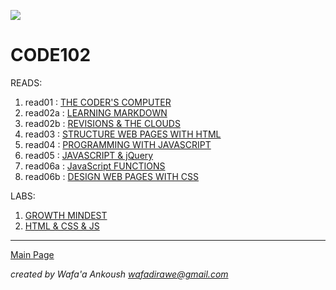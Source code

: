 ![](https://i.pinimg.com/564x/9e/1c/dd/9e1cddd36cf4c13f0888b8dcb621ca31.jpg)

# CODE102
READS:
1. read01 : [THE CODER'S COMPUTER](class01/read01.md)
2. read02a : [LEARNING MARKDOWN](class02/class02a/README.md)
3. read02b : [REVISIONS & THE CLOUDS](class02/class02b/README.md)
4. read03 : [STRUCTURE WEB PAGES WITH HTML](class03/README.md)
5. read04 : [PROGRAMMING WITH JAVASCRIPT](class04/README.md)
6. read05 : [JAVASCRIPT & jQuery](class05/README.md)
7. read06a : [JavaScript FUNCTIONS](class06/class06a.md)
8. read06b : [DESIGN WEB PAGES WITH CSS](class06/class06b.md)


LABS:

1.  [GROWTH MINDEST](class02/lab02a/README.md)
2.  [HTML & CSS & JS](https://wafaankoush99.github.io/Code102-lab/)

***

[Main Page](README.md)


*created by Wafa'a Ankoush*
*wafadirawe@gmail.com*